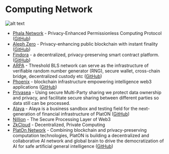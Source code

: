 # Computing Network

![alt text](https://github.com/Msiusko/web3privacy/blob/main/static-assets/Computing%20network.png?raw=true)

- [Phala Network](https://www.phala.network/en/) - Privacy-Enhanced Permissionless Computing
  Protocol ([GitHub](https://github.com/Phala-Network))
- [Aleph Zero](https://alephzero.org) - Privacy-enhancing public blockchain with instant
  finality ([GitHub](https://github.com/aleph-zero-foundation))
- [Findora](https://findora.org) - a decentralized, privacy-preserving smart contract
  platform. ([GitHub](https://github.com/findoranetwork))
- [ARPA](https://www.arpanetwork.io/en-US) - Threshold BLS network can serve as the infrastructure of verifiable random
  number generator (RNG), secure wallet, cross-chain bridge, decentralized custody
  etc ([GitHub](https://github.com/ARPA-Network))
- [Phoenix](https://phoenix.global) - blockchain infrastructure empowering intelligence web3
  applications ([GitHub](https://github.com/phoenixglobal))
- [Privasea](https://www.privasea.tech) - Using secure Multi-Party sharing we protect data ownership and privacy, and
  facilitate secure sharing between different parties so data still can be processed.
- [Alaya](https://alaya.network/en) - Alaya is a business sandbox and testing field for the next-generation of financial
  infrastructure of PlatON ([GitHub](https://github.com/AlayaNetwork))
- [Nillion](https://www.nillion.com) - The Secure Processing Layer of Web3
- [ZkCloud](https://aleo.academy/ecosystem/aleo-toolkit/zkcloud/) - Decentralized, Private Computing
- [PlatOn Network](https://www.platon.network/en) - Combining blockchain and privacy-preserving computation
  technologies, PlatON is building a decentralized and collaborative AI network and global brain to drive the
  democratization of AI for safe artificial general intelligence ([GitHub](https://github.com/PlatONnetwork))
